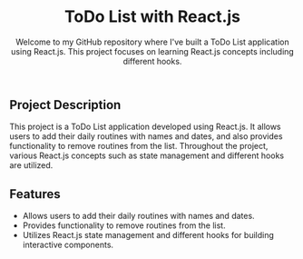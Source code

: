 <header>
    <h1>ToDo List with React.js</h1>
    <p>Welcome to my GitHub repository where I've built a ToDo List application using React.js. This project focuses on learning React.js concepts including different hooks.</p>
  </header>

<section>
      <h2>Project Description</h2>
      <p>This project is a ToDo List application developed using React.js. It allows users to add their daily routines with names and dates, and also provides functionality to remove routines from the list. Throughout the project, various React.js concepts such as state management and different hooks are utilized.</p>
    </section>

<h2>Features</h2>
      <ul>
        <li>Allows users to add their daily routines with names and dates.</li>
        <li>Provides functionality to remove routines from the list.</li>
        <li>Utilizes React.js state management and different hooks for building interactive components.</li>
      </ul>
